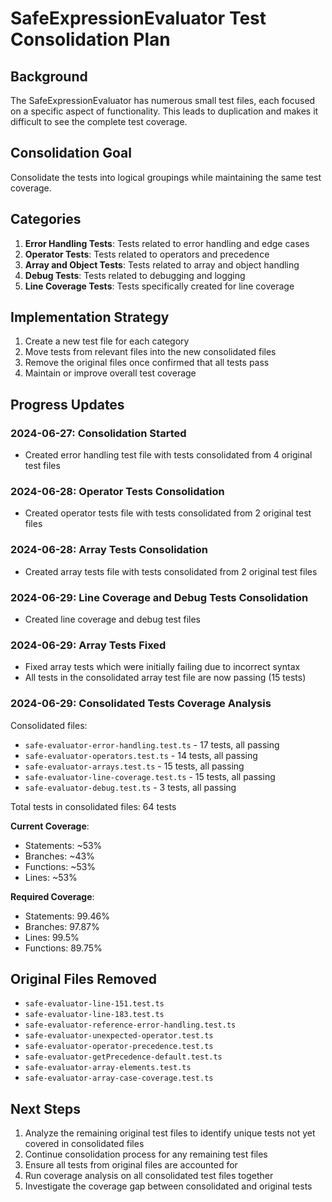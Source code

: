 # SafeExpressionEvaluator Test Consolidation Plan

## Background

The SafeExpressionEvaluator has numerous small test files, each focused on a specific aspect of functionality. This leads to duplication and makes it difficult to see the complete test coverage.

## Consolidation Goal

Consolidate the tests into logical groupings while maintaining the same test coverage.

## Categories

1. **Error Handling Tests**: Tests related to error handling and edge cases
2. **Operator Tests**: Tests related to operators and precedence
3. **Array and Object Tests**: Tests related to array and object handling
4. **Debug Tests**: Tests related to debugging and logging
5. **Line Coverage Tests**: Tests specifically created for line coverage

## Implementation Strategy

1. Create a new test file for each category
2. Move tests from relevant files into the new consolidated files
3. Remove the original files once confirmed that all tests pass
4. Maintain or improve overall test coverage

## Progress Updates

### 2024-06-27: Consolidation Started

- Created error handling test file with tests consolidated from 4 original test files

### 2024-06-28: Operator Tests Consolidation

- Created operator tests file with tests consolidated from 2 original test files

### 2024-06-28: Array Tests Consolidation

- Created array tests file with tests consolidated from 2 original test files

### 2024-06-29: Line Coverage and Debug Tests Consolidation

- Created line coverage and debug test files

### 2024-06-29: Array Tests Fixed

- Fixed array tests which were initially failing due to incorrect syntax
- All tests in the consolidated array test file are now passing (15 tests)

### 2024-06-29: Consolidated Tests Coverage Analysis

Consolidated files:

- `safe-evaluator-error-handling.test.ts` - 17 tests, all passing
- `safe-evaluator-operators.test.ts` - 14 tests, all passing
- `safe-evaluator-arrays.test.ts` - 15 tests, all passing
- `safe-evaluator-line-coverage.test.ts` - 15 tests, all passing
- `safe-evaluator-debug.test.ts` - 3 tests, all passing

Total tests in consolidated files: 64 tests

**Current Coverage**:

- Statements: ~53%
- Branches: ~43%
- Functions: ~53%
- Lines: ~53%

**Required Coverage**:

- Statements: 99.46%
- Branches: 97.87%
- Lines: 99.5%
- Functions: 89.75%

## Original Files Removed

- `safe-evaluator-line-151.test.ts`
- `safe-evaluator-line-183.test.ts`
- `safe-evaluator-reference-error-handling.test.ts`
- `safe-evaluator-unexpected-operator.test.ts`
- `safe-evaluator-operator-precedence.test.ts`
- `safe-evaluator-getPrecedence-default.test.ts`
- `safe-evaluator-array-elements.test.ts`
- `safe-evaluator-array-case-coverage.test.ts`

## Next Steps

1. Analyze the remaining original test files to identify unique tests not yet covered in consolidated files
2. Continue consolidation process for any remaining test files
3. Ensure all tests from original files are accounted for
4. Run coverage analysis on all consolidated test files together
5. Investigate the coverage gap between consolidated and original tests
